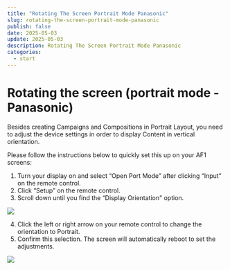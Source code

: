 ```yaml
---
title: "Rotating The Screen Portrait Mode Panasonic"
slug: rotating-the-screen-portrait-mode-panasonic
publish: false
date: 2025-05-03
update: 2025-05-03
description: Rotating The Screen Portrait Mode Panasonic
categories:
  - start
---
```


Rotating the screen (portrait mode - Panasonic)
===============================================

Besides creating Campaigns and Compositions in Portrait Layout, you need to adjust the device settings in order to display Content in vertical orientation.

Please follow the instructions below to quickly set this up on your AF1 screens:

1. Turn your display on and select “Open Port Mode” after clicking “Input” on the remote control.
2. Click “Setup” on the remote control.
3. Scroll down until you find the “Display Orientation" option.

![](https://static.helpjuice.com/helpjuice_production/uploads/upload/image/23821/direct/1731530865678/panasonic-how-to-set-the-screen-to-portrait-mode_1.jpg)

4. Click the left or right arrow on your remote control to change the orientation to Portrait.
5. Confirm this selection. The screen will automatically reboot to set the adjustments.

![](https://static.helpjuice.com/helpjuice_production/uploads/upload/image/23821/direct/1731530879186/panasonic-how-to-set-the-screen-to-portrait-mode_2.jpg)

